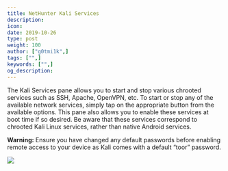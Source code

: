 ```yaml
---
title: NetHunter Kali Services
description:
icon:
date: 2019-10-26
type: post
weight: 100
author: ["g0tmi1k",]
tags: ["",]
keywords: ["",]
og_description:
---
```


The Kali Services pane allows you to start and stop various chrooted services such as SSH, Apache, OpenVPN, etc. To start or stop any of the available network services, simply tap on the appropriate button from the available options. This pane also allows you to enable these services at boot time if so desired. Be aware that these services correspond to chrooted Kali Linux services, rather than native Android services.

**Warning:** Ensure you have changed any default passwords before enabling remote access to your device as Kali comes with a default “toor” password.

![](/docs/nethunter/images/nethunter-services.png)
